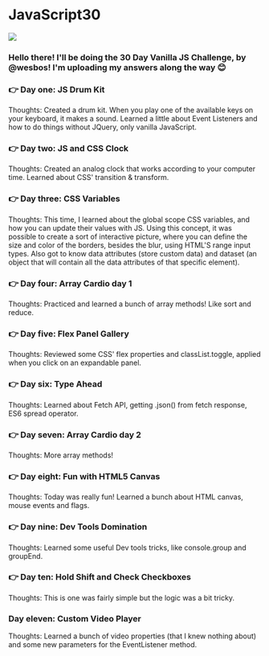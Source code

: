 # JavaScript30

![](https://javascript30.com/images/JS3-social-share.png)

### Hello there! I'll be doing the 30 Day Vanilla JS Challenge, by @wesbos! I'm uploading my answers along the way 😊

### 👉 Day one: JS Drum Kit

Thoughts: Created a drum kit. When you play one of the available keys on your keyboard, it makes a sound. Learned a little about
Event Listeners and how to do things without JQuery, only vanilla JavaScript.

### 👉 Day two: JS and CSS Clock

Thoughts: Created an analog clock that works according to your computer time. Learned about CSS' transition & transform.

### 👉 Day three: CSS Variables

Thoughts: This time, I learned about the global scope CSS variables, and how you can update their values with JS. Using this concept, it was possible to create a sort of interactive picture, where you can define the size and color of the borders, besides the blur, using HTML'S range input types. Also got to know data attributes (store custom data) and dataset (an object that will contain all the data attributes of that specific element).

### 👉 Day four: Array Cardio day 1

Thoughts: Practiced and learned a bunch of array methods! Like sort and reduce.

### 👉 Day five: Flex Panel Gallery

Thoughts: Reviewed some CSS' flex properties and classList.toggle, applied when you click on an expandable panel.

### 👉 Day six: Type Ahead

Thoughts: Learned about Fetch API, getting .json() from fetch response, ES6 spread operator.

### 👉 Day seven: Array Cardio day 2

Thoughts: More array methods!

### 👉 Day eight: Fun with HTML5 Canvas

Thoughts: Today was really fun! Learned a bunch about HTML canvas, mouse events and flags.

### 👉 Day nine: Dev Tools Domination

Thoughts: Learned some useful Dev tools tricks, like console.group and groupEnd.

### 👉 Day ten: Hold Shift and Check Checkboxes

Thoughts: This is one was fairly simple but the logic was a bit tricky.

### Day eleven: Custom Video Player

Thoughts: Learned a bunch of video properties (that I knew nothing about) and some new parameters for the EventListener method.
